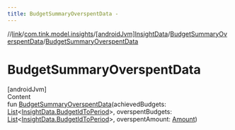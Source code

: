 ```yaml
---
title: BudgetSummaryOverspentData -
---
```

//[link](../../../index.md)/[com.tink.model.insights](../../index.md)/[[androidJvm]InsightData](../index.md)/[BudgetSummaryOverspentData](index.md)/[BudgetSummaryOverspentData](-budget-summary-overspent-data.md)



# BudgetSummaryOverspentData  
[androidJvm]  
Content  
fun [BudgetSummaryOverspentData](-budget-summary-overspent-data.md)(achievedBudgets: [List](https://kotlinlang.org/api/latest/jvm/stdlib/kotlin.collections/-list/index.html)<[InsightData.BudgetIdToPeriod](../-budget-id-to-period/index.md)>, overspentBudgets: [List](https://kotlinlang.org/api/latest/jvm/stdlib/kotlin.collections/-list/index.html)<[InsightData.BudgetIdToPeriod](../-budget-id-to-period/index.md)>, overspentAmount: [Amount](../../../com.tink.model.misc/[android-jvm]-amount/index.md))  



